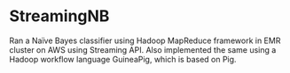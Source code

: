 # StreamingNB
Ran a Naïve Bayes classifier using Hadoop MapReduce framework in EMR cluster on AWS using Streaming API. Also implemented the same using a Hadoop workflow language GuineaPig, which is based on Pig.
